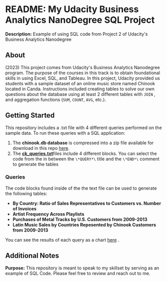 # README: My Udacity Business Analytics NanoDegree SQL Project
**Description:** Example of using SQL code from Project 2 of Udacity's Business Analytics Nanodegree

## About

(2023) This project comes from Udacity's Business Analytics Nanodegree program. The purpose of the courses in this track is to obtain foundational skills in using Excel, SQL, and Tableau. In this project, Udacity provided us students with a sample dataset of an online music store named Chinook located in Canda. Instructions included creating tables to solve our own questions about the database using at least 2 different tables with `JOIN` , and aggregation functions (`SUM`, `COUNT`, `AVG`, etc.).

## Getting Started

This repository includes a .txt file with 4 different queries performed on the sample data. To run these queries with a SQL application:
1. The **chinook.db database** is compressed into a zip file available for download in this repo [here](chinook-db.zip).
2. The [**ck_queries.txt**](ck_queries.txt)files include 4 different blocks. You can select the code from the in between the `\*QUERY*\` title and the `\*END*\` comment to generate the tables

### Queries
The code blocks found inside of the the text file can be used to generate the following tables:

- **By Country: Ratio of Sales Representatives to Customers vs. Number of Invoices**
- **Artist Frequency Across Playlists**
- **Purchases of Metal Tracks by U.S. Customers from 2009-2013**
- **Latin Music Sales by Countries Repesented by Chinook Customers from 2009-2013**

You can see the results of each query as a chart [here](UDCTY_Project2_Ciero_Kilpatrick.pdf) .

## Additional Notes

**Purpose:** This repository is meant to speak to my skillset by serving as an example of SQL Code. Please feel free to review and reach out to me.
